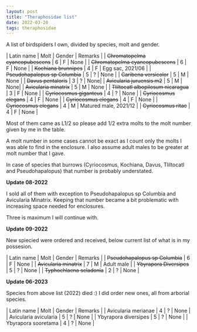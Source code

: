 ```yaml
---
layout: post
title: "Theraphosidae list"
date: 2022-03-20
tags: theraphosidae
---
```


A list of birdspiders I own, divided by species, molt and gender.

| Latin name | Molt | Gender | Remarks |
| ~~Chromatopelma cyaneopubescens~~ | 6 | F | None |
| ~~Chromatopelma cyaneopubescens~~ | 6 | F | None |
| ~~Kochiana brunnipes~~ | 4 | F | Egg sac, 2021/06 |
| ~~Pseudohapalopus sp Columbia~~ | 5 | ? | None |
| ~~Caribena versicolor~~ | 5 | M | None |
| ~~Davus pentaloris~~ | 3 | ? | None|
| ~~Avicularia juruensis m2~~ | 5 | M | None|
| ~~Avicularia minatrix~~ | 5 | M | None |
| ~~Tliltocatl albopilosum nicaragua~~ | 3 | F | None |
| ~~Cyriocosmus giganteus~~ | 4 | ? | None |
| ~~Cyriocosmus elegans~~ | 4 | F | None |
| ~~Cyriocosmus elegans~~ | 4 | F | None |
| ~~Cyriocosmus elegans~~ | 4 | M | Matured male, 2021/12 |
| ~~Cyriocosmus ritae~~ | 4 | F | None |

Most of them came as L1/2 so please add 1/2 extra molts to the molt number given by me in the table.

A molt number in some cases cannot be exact as I count only the molts I was able to find in the enclosure. I also assume adult males to be greater at molt number that I gave.

In case of species that burrows (Cyriocosmus, Kochiana, Davus, Tliltocatl and Pseudohapalopus) that number is probably understated.

**Update 08-2022**

I sold all of them with exception to Pseudohapalopus sp Columbia and Avicularia Minatrix.
Keeping that number became a bit problematic with increasing space needed for enclosures.

Three is maximum I will continue with.

**Update 09-2022**

New spiecied were ordered and received, below current list of what is in my possesion.

| Latin name | Molt | Gender | Remarks |
| ~~Pseudohapalopus sp Columbia~~ | 6 | F | None |
| ~~Avicularia minatrix~~ | 7 | M | Adult male |
| ~~Ybyrapora Diversipes~~ | 5 | ? | None |
| ~~Typhochlaena seladonia~~ | 2 | ? | None |

**Update 06-2023**

Species from above list (2022) died :)
I did order new ones, all from arborial species.

| Latin name | Molt | Gender | Remarks |
| Avicularia merianae | 4 | ? | None |
| Avicularia avicularia | 5 | ? | None |
| Ybyrapora diversipes | 5 | ? | None |
| Ybyrapora sooretama | 4 | ? | None |
